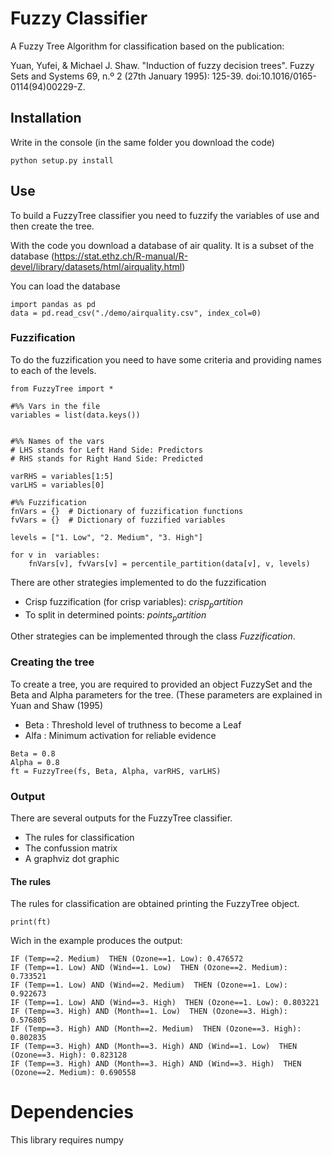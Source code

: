 # Fuzzy Classifier

A Fuzzy Tree Algorithm for classification based on the publication:

Yuan, Yufei, & Michael J. Shaw. "Induction of fuzzy decision trees". Fuzzy Sets and Systems 69, n.º 2 (27th January 1995): 125-39. doi:10.1016/0165-0114(94)00229-Z.

## Installation

Write in the console (in the same folder you download the code)

```{python}
python setup.py install
```

## Use

To build a FuzzyTree classifier you need to fuzzify the variables of use and then create the tree.

With the code you download a database of air quality. It is a subset of the database (<https://stat.ethz.ch/R-manual/R-devel/library/datasets/html/airquality.html>)

You can load the database
```{python}
import pandas as pd
data = pd.read_csv("./demo/airquality.csv", index_col=0)
```

### Fuzzification

To do the fuzzification you need to have some criteria and providing names to each of the levels.

```{python}
from FuzzyTree import *

#%% Vars in the file
variables = list(data.keys())


#%% Names of the vars
# LHS stands for Left Hand Side: Predictors
# RHS stands for Right Hand Side: Predicted

varRHS = variables[1:5]
varLHS = variables[0]

#%% Fuzzification
fnVars = {}  # Dictionary of fuzzification functions
fvVars = {}  # Dictionary of fuzzified variables

levels = ["1. Low", "2. Medium", "3. High"]

for v in  variables:
    fnVars[v], fvVars[v] = percentile_partition(data[v], v, levels)
```

There are other strategies implemented to do the fuzzification

* Crisp fuzzification (for crisp variables): $crisp_partition$
* To split in determined points: $points_partition$


Other strategies can be implemented through the class $Fuzzification$.

### Creating the tree

To create a tree, you are required to provided an object FuzzySet and the Beta and Alpha parameters for the tree.
(These parameters are explained in Yuan and Shaw (1995)

* Beta : Threshold level of truthness to become a Leaf
* Alfa : Minimum activation for reliable evidence

```{python}
Beta = 0.8
Alpha = 0.8
ft = FuzzyTree(fs, Beta, Alpha, varRHS, varLHS)
```

### Output

There are several outputs for the FuzzyTree classifier.

* The rules for classification
* The confussion matrix
* A graphviz dot graphic

#### The rules

The rules for classification are obtained printing the FuzzyTree object.

```{python}
print(ft)
```

Wich in the example produces the output:

```
IF (Temp==2. Medium)  THEN (Ozone==1. Low): 0.476572
IF (Temp==1. Low) AND (Wind==1. Low)  THEN (Ozone==2. Medium): 0.733521
IF (Temp==1. Low) AND (Wind==2. Medium)  THEN (Ozone==1. Low): 0.922673
IF (Temp==1. Low) AND (Wind==3. High)  THEN (Ozone==1. Low): 0.803221
IF (Temp==3. High) AND (Month==1. Low)  THEN (Ozone==3. High): 0.576805
IF (Temp==3. High) AND (Month==2. Medium)  THEN (Ozone==3. High): 0.802835
IF (Temp==3. High) AND (Month==3. High) AND (Wind==1. Low)  THEN (Ozone==3. High): 0.823128
IF (Temp==3. High) AND (Month==3. High) AND (Wind==3. High)  THEN (Ozone==2. Medium): 0.690558
```


####



# Dependencies

This library requires numpy
